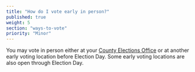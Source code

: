 ```yaml
---
title: "How do I vote early in person?"
published: true
weight: 5
section: "ways-to-vote"
priority: "Minor"
---
```

You may vote in person either at your [County Elections Office](#section-election-office-contact) or at another early voting location before Election Day. Some early voting locations are also open through Election Day.
